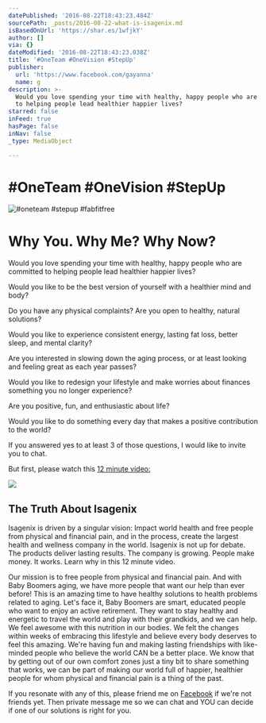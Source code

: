 ```yaml
---
datePublished: '2016-08-22T18:43:23.484Z'
sourcePath: _posts/2016-08-22-what-is-isagenix.md
isBasedOnUrl: 'https://shar.es/1wfjkY'
author: []
via: {}
dateModified: '2016-08-22T18:43:23.038Z'
title: '#OneTeam #OneVision #StepUp'
publisher:
  url: 'https://www.facebook.com/gayanna'
  name: g
description: >-
  Would you love spending your time with healthy, happy people who are committed
  to helping people lead healthier happier lives?
starred: false
inFeed: true
hasPage: false
inNav: false
_type: MediaObject

---
```

# \#OneTeam \#OneVision \#StepUp
![#oneteam #stepup #fabfitfree](https://the-grid-user-content.s3-us-west-2.amazonaws.com/cbc56bbd-c0af-41f4-b9e2-513e0852876d.jpg)

# Why You. Why Me? Why Now?

Would you love spending your time with healthy, happy people who are committed to helping people lead healthier happier lives?

Would you like to be the best version of yourself with a healthier mind and body?

Do you have any physical complaints? Are you open to healthy, natural solutions?

Would you like to experience consistent energy, lasting fat loss, better sleep, and mental clarity?

Are you interested in slowing down the aging process, or at least looking and feeling great as each year passes?

Would you like to redesign your lifestyle and make worries about finances something you no longer experience?

Are you positive, fun, and enthusiastic about life?

Would you like to do something every day that makes a positive contribution to the world?

If you answered yes to at least 3 of those questions, I would like to invite you to chat.

But first, please watch this [12 minute video:][0]

<article style=""><img src="https://s3-us-west-2.amazonaws.com/the-grid-img/p/1094c926a3c1c21c137fad18c07db274ab9f6465.jpg" /><h1>The Truth About Isagenix</h1><p>Isagenix is driven by a singular vision: Impact world health and free people from physical and financial pain, and in the process, create the largest health and wellness company in the world. Isagenix is not up for debate. The products deliver lasting results. The company is growing. People make money. It works. Learn why in this 12 minute video. </p></article>

Our mission is to free people from physical and financial pain. And with Baby Boomers aging, we have more people that want our help than ever before! This is an amazing time to have healthy solutions to health problems related to aging. Let's face it, Baby Boomers are smart, educated people who want to enjoy an active retirement. They want to stay healthy and energetic to travel the world and play with their grandkids, and we can help. We feel awesome with this nutrition in our bodies. We felt the changes within weeks of embracing this lifestyle and believe every body deserves to feel this amazing. We're having fun and making lasting friendships with like-minded people who believe the world CAN be a better place. We know that by getting out of our own comfort zones just a tiny bit to share something that works, we can be part of making our world full of happier, healthier people for whom physical and financial pain is a thing of the past.

If you resonate with any of this, please friend me on [Facebook][1] if we're not friends yet. Then private message me so we can chat and YOU can decide if one of our solutions is right for you.

[0]: http://justthrive.isagenix.com/en-US/Isamovie#cat=wealthCreation&vid=liFY7EWPiUU&useBc=0 "The Truth About Isagenix"
[1]: https://www.facebook.com/gayanna "g's facebook page"